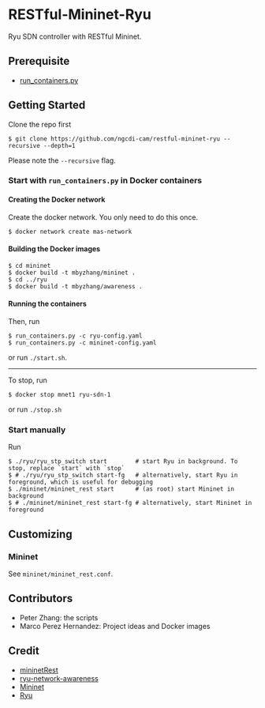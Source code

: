 # RESTful-Mininet-Ryu

Ryu SDN controller with RESTful Mininet.

## Prerequisite

* [run_containers.py](https://github.com/ngcdi-cam/run_containers)

## Getting Started

Clone the repo first

```
$ git clone https://github.com/ngcdi-cam/restful-mininet-ryu --recursive --depth=1
```

Please note the `--recursive` flag.

### Start with `run_containers.py` in Docker containers

#### Creating the Docker network

Create the docker network. You only need to do this once.

```
$ docker network create mas-network
```

#### Building the Docker images

```
$ cd mininet
$ docker build -t mbyzhang/mininet .
$ cd ../ryu
$ docker build -t mbyzhang/awareness . 
```

#### Running the containers

Then, run

```
$ run_containers.py -c ryu-config.yaml
$ run_containers.py -c mininet-config.yaml
```

or run `./start.sh`.

---

To stop, run

```
$ docker stop mnet1 ryu-sdn-1
```

or run `./stop.sh`

### Start manually

Run 

```
$ ./ryu/ryu_stp_switch start        # start Ryu in background. To stop, replace `start` with `stop`
$ # ./ryu/ryu_stp_switch start-fg   # alternatively, start Ryu in foreground, which is useful for debugging
$ ./mininet/mininet_rest start      # (as root) start Mininet in background
$ # ./mininet/mininet_rest start-fg # alternatively, start Mininet in foreground
```

## Customizing
### Mininet

See `mininet/mininet_rest.conf`.

## Contributors

* Peter Zhang: the scripts
* Marco Perez Hernandez: Project ideas and Docker images

## Credit

* [mininetRest](https://github.com/cgiraldo/mininetRest)
* [ryu-network-awareness](https://github.com/ngcdi-cam/ryu-network-awareness)
* [Mininet](http://mininet.org/)
* [Ryu](https://ryu-sdn.org/)
